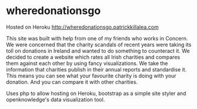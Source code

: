 # wheredonationsgo

Hosted on Heroku
http://wheredonationsgo.patrickkillalea.com

This site was built with help from one of my friends who works in Concern. We were concerned that the charity scandals of recent years were taking its toll on donations in Ireland and wanted to do something to counteract it.
We decided to create a website which rates all Irish charities and compares them against each other by using fancy visualizations.
We take the information that charities publish in their annual reports and standardise it. This means you can see what your favourite charity is doing with your donation. And you can compare it with other charities.

Uses php to allow hosting on Heroku, bootstrap as a simple site styler and openknowledge's data visualization tool.
